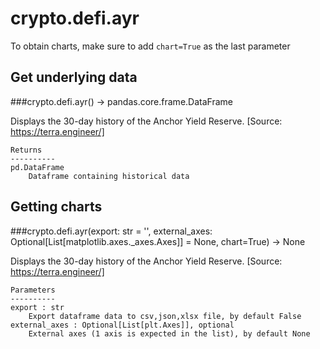 # crypto.defi.ayr

To obtain charts, make sure to add `chart=True` as the last parameter

## Get underlying data 
###crypto.defi.ayr() -> pandas.core.frame.DataFrame

Displays the 30-day history of the Anchor Yield Reserve.
    [Source: https://terra.engineer/]

    Returns
    ----------
    pd.DataFrame
        Dataframe containing historical data

## Getting charts 
###crypto.defi.ayr(export: str = '', external_axes: Optional[List[matplotlib.axes._axes.Axes]] = None, chart=True) -> None

Displays the 30-day history of the Anchor Yield Reserve.
    [Source: https://terra.engineer/]

    Parameters
    ----------
    export : str
        Export dataframe data to csv,json,xlsx file, by default False
    external_axes : Optional[List[plt.Axes]], optional
        External axes (1 axis is expected in the list), by default None
